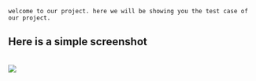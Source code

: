 ```
welcome to our project. here we will be showing you the test case of our project.
```

<h2>Here is a simple screenshot</h2>
<br/>
<img src='https://i.ibb.co/LPWmJhH/test-final-for-presentation.png'/>
